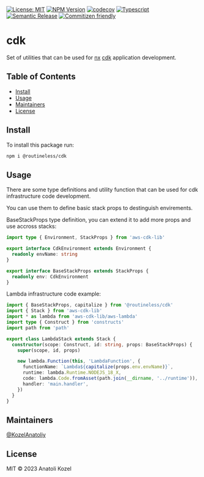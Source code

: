 [![License: MIT](https://img.shields.io/badge/License-MIT-yellow.svg)](https://opensource.org/licenses/MIT)
[![NPM Version](https://badge.fury.io/js/@routineless%2Fcdk.svg)](https://www.npmjs.com/package/@routineless/cdk)
[![codecov](https://codecov.io/gh/KozelAnatoliy/routineless/graph/badge.svg?token=KLLZDSV5Z3&flag=cdk)](https://codecov.io/gh/KozelAnatoliy/routineless)
[![Typescript](https://badgen.net/badge/icon/typescript?icon=typescript&label)](https://www.typescriptlang.org/)
[![Semantic Release](https://img.shields.io/badge/%20%20%F0%9F%93%A6%F0%9F%9A%80-semantic--release-e10079.svg?style=flat-square)]()
[![Commitizen friendly](https://img.shields.io/badge/commitizen-friendly-brightgreen.svg)](http://commitizen.github.io/cz-cli/)

# cdk

Set of utilities that can be used for [nx](https://nx.dev/) [cdk](https://github.com/aws/aws-cdk) application development.

## Table of Contents

- [Install](#install)
- [Usage](#usage)
- [Maintainers](#maintainers)
- [License](#license)

## Install

To install this package run:

```sh
npm i @routineless/cdk
```

## Usage

There are some type definitions and utility function that can be used for cdk infrastructure code development.

You can use them to define basic stack props to destinguish envirements.

BaseStackProps type definition, you can extend it to add more props and use accross stacks:

```ts
import type { Environment, StackProps } from 'aws-cdk-lib'

export interface CdkEnvironment extends Environment {
  readonly envName: string
}

export interface BaseStackProps extends StackProps {
  readonly env: CdkEnvironment
}
```

Lambda infrastructure code example:

```ts
import { BaseStackProps, capitalize } from '@routineless/cdk'
import { Stack } from 'aws-cdk-lib'
import * as lambda from 'aws-cdk-lib/aws-lambda'
import type { Construct } from 'constructs'
import path from 'path'

export class LambdaStack extends Stack {
  constructor(scope: Construct, id: string, props: BaseStackProps) {
    super(scope, id, props)

    new lambda.Function(this, 'LambdaFunction', {
      functionName: `Lambda${capitalize(props.env.envName)}`,
      runtime: lambda.Runtime.NODEJS_18_X,
      code: lambda.Code.fromAsset(path.join(__dirname, '../runtime')),
      handler: 'main.handler',
    })
  }
}
```

## Maintainers

[@KozelAnatoliy](https://github.com/KozelAnatoliy)

## License

MIT © 2023 Anatoli Kozel
